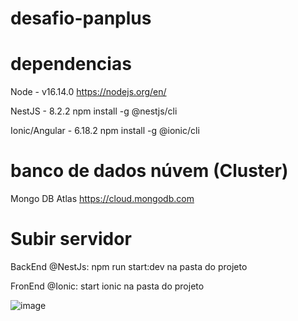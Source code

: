 # desafio-panplus

# dependencias

Node - v16.14.0
https://nodejs.org/en/

NestJS - 8.2.2
npm install -g @nestjs/cli

Ionic/Angular - 6.18.2
npm install -g @ionic/cli

# banco de dados núvem (Cluster)

Mongo DB Atlas
https://cloud.mongodb.com

# Subir servidor

BackEnd @NestJs: npm run start:dev
na pasta do projeto

FronEnd @Ionic: start ionic
na pasta do projeto

![image](https://user-images.githubusercontent.com/66821796/158232731-6a473577-3482-4848-a66a-d066097176be.png)
